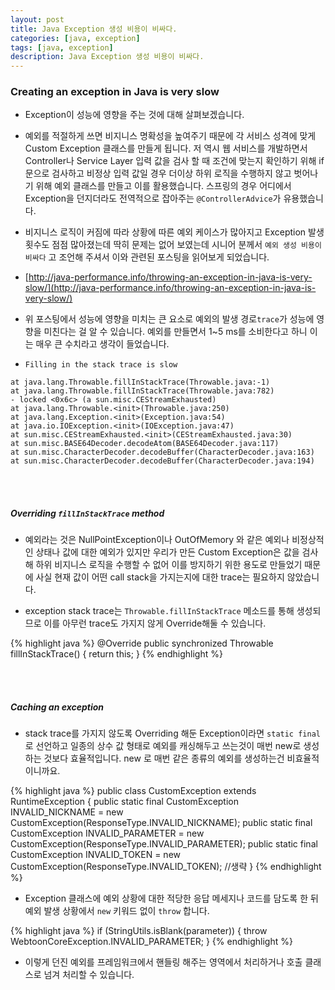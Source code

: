 ```yaml
---
layout: post
title: Java Exception 생성 비용이 비싸다.
categories: [java, exception]
tags: [java, exception]
description: Java Exception 생성 비용이 비싸다.
---
```



### Creating an exception in Java is very slow

* Exception이 성능에 영향을 주는 것에 대해 살펴보겠습니다.   

* 예외를 적절하게 쓰면 비지니스 명확성을 높여주기 때문에 각 서비스 성격에 맞게 Custom Exception 클래스를 만들게 됩니다. 저 역시 웹 서비스를 개발하면서 Controller나 Service Layer 입력 값을 검사 할 때 조건에 맞는지 확인하기 위해 if 문으로 검사하고 비정상 입력 값일 경우 더이상 하위 로직을 수행하지 않고 벗어나기 위해 예외 클래스를 만들고 이를 활용했습니다. 스프링의 경우 어디에서 Exception을 던지더라도 전역적으로 잡아주는 `@ControllerAdvice`가 유용했습니다.  

* 비지니스 로직이 커짐에 따라 상황에 따른 예외 케이스가 많아지고 Exception 발생 횟수도 점점 많아졌는데 딱히 문제는 없어 보였는데 시니어 분께서 `예외 생성 비용이 비싸다` 고 조언해 주셔서 이와 관련된 포스팅을 읽어보게 되었습니다.

* [http://java-performance.info/throwing-an-exception-in-java-is-very-slow/](http://java-performance.info/throwing-an-exception-in-java-is-very-slow/)

* 위 포스팅에서 성능에 영향을 미치는 큰 요소로  예외의 발생 경로`trace`가 성능에 영향을 미친다는 걸 알 수 있습니다. 예외를 만들면서 1~5 ms를 소비한다고 하니 이는 매우 큰 수치라고 생각이 들었습니다. 

* `Filling in the stack trace is slow`

```
at java.lang.Throwable.fillInStackTrace(Throwable.java:-1)
at java.lang.Throwable.fillInStackTrace(Throwable.java:782)
- locked <0x6c> (a sun.misc.CEStreamExhausted)
at java.lang.Throwable.<init>(Throwable.java:250)
at java.lang.Exception.<init>(Exception.java:54)
at java.io.IOException.<init>(IOException.java:47)
at sun.misc.CEStreamExhausted.<init>(CEStreamExhausted.java:30)
at sun.misc.BASE64Decoder.decodeAtom(BASE64Decoder.java:117)
at sun.misc.CharacterDecoder.decodeBuffer(CharacterDecoder.java:163)
at sun.misc.CharacterDecoder.decodeBuffer(CharacterDecoder.java:194)
```

<br><br>

##### Overriding `fillInStackTrace` method

* 예외라는 것은 NullPointException이나 OutOfMemory 와 같은 예외나 비정상적인 상태나 값에 대한  예외가 있지만 우리가 만든 Custom Exception은 값을 검사해 하위 비지니스 로직을 수행할 수 없어 이를 방지하기 위한 용도로 만들었기 때문에 사실 현재 값이 어떤 call stack을 가지는지에 대한 trace는 필요하지 않았습니다. 

* exception stack trace는 `Throwable.fillInStackTrace` 메소드를 통해 생성되므로 이를  아무런 trace도 가지지 않게 Override해둘 수 있습니다.

{% highlight java %}
@Override 
public synchronized Throwable fillInStackTrace() {
	return this;
}
{% endhighlight %}  

<br><br>

##### Caching an exception

* stack trace를 가지지 않도록 Overriding 해둔 Exception이라면 `static final` 로 선언하고 일종의 상수 값 형태로 예외를 캐싱해두고 쓰는것이 매번 new로 생성하는 것보다 효율적입니다. new 로 매번 같은 종류의 예외를 생성하는건 비효율적이니까요.
  
  
{% highlight java %}
public class CustomException extends RuntimeException {
	public static final CustomException INVALID_NICKNAME = new CustomException(ResponseType.INVALID_NICKNAME);
	public static final CustomException INVALID_PARAMETER = new CustomException(ResponseType.INVALID_PARAMETER);
	public static final CustomException INVALID_TOKEN = new CustomException(ResponseType.INVALID_TOKEN);
	//생략
}
{% endhighlight %}
  
* Exception 클래스에 예외 상황에 대한 적당한 응답 메세지나 코드를 담도록 한 뒤 예외 발생 상황에서 `new` 키워드 없이 `throw` 합니다.
  
{% highlight java %}
if (StringUtils.isBlank(parameter)) {
	throw WebtoonCoreException.INVALID_PARAMETER;
}
{% endhighlight %}
  
* 이렇게 던진 예외를 프레임워크에서 핸들링 해주는 영역에서 처리하거나 호출 클래스로 넘겨 처리할 수 있습니다.